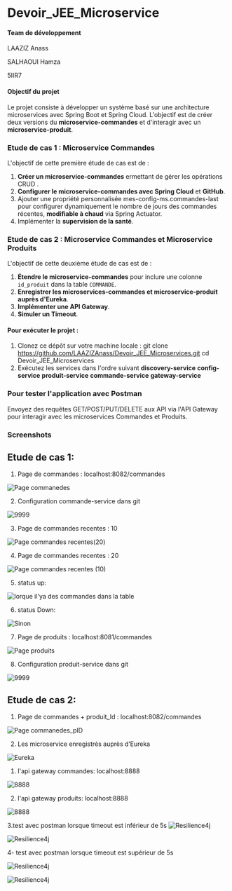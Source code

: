 # Devoir_JEE_Microservice

#### Team de développement

LAAZIZ Anass

SALHAOUI Hamza

5IIR7

#### Objectif du projet

Le projet consiste à développer un système basé sur une architecture microservices avec Spring Boot et Spring Cloud. 
L'objectif est de créer deux versions du **microservice-commandes** et d'interagir avec un **microservice-produit**.


### Etude  de cas 1 : Microservice Commandes

L'objectif de cette première étude de cas est de :
1. **Créer un microservice-commandes**  ermettant de gérer les opérations CRUD .
2. **Configurer le microservice-commandes avec Spring Cloud** et **GitHub**.
3. Ajouter une propriété personnalisée mes-config-ms.commandes-last pour configurer dynamiquement
   le nombre de jours des commandes récentes, **modifiable à chaud** via Spring Actuator.
4. Implémenter la **supervision de la santé**.

### Etude de cas 2 : Microservice Commandes et Microservice Produits

L'objectif de cette deuxième étude de cas est de :
1. **Étendre le microservice-commandes** pour inclure une colonne `id_produit` dans la table `COMMANDE`.
2. **Enregistrer les microservices-commandes et microservice-produit auprès d'Eureka**.
3. **Implémenter une API Gateway**.
4. **Simuler un Timeout**.

#### Pour exécuter le projet :

1. Clonez ce dépôt sur votre machine locale :
git clone https://github.com/LAAZIZAnass/Devoir_JEE_Microservices.git
cd Devoir_JEE_Microservices
3. Exécutez les services dans l'ordre suivant 
 **discovery-service**
 **config-service**
 **produit-service**
 **commande-service**
 **gateway-service**

### Pour tester l'application avec Postman

Envoyez des requêtes GET/POST/PUT/DELETE aux API via l'API Gateway 
pour interagir avec les microservices Commandes et Produits.

### Screenshots

##  Etude  de cas 1:

1. Page de commandes : localhost:8082/commandes

![Page commanedes](Screenshots/commandes.PNG)

2. Configuration commande-service dans git

![9999](Screenshots/commande-configit.PNG)

3. Page de commandes recentes : 10

![Page commandes  recentes(20)](Screenshots/recentes10V.PNG) 

4. Page de commandes recentes : 20

![Page commandes recentes (10)](Screenshots/recentes20.PNG) 

5. status up:

![lorque il'ya des commandes dans la table](Screenshots/UP.PNG) 

6. status Down:

 ![Sinon](Screenshots/Down.PNG) 

7. Page de produits : localhost:8081/commandes

![Page produits](Screenshots/PRODUITS.PNG)

8. Configuration produit-service dans git

![9999](Screenshots/produit-configgit.PNG)

##  Etude  de cas 2:

1. Page de commandes + produit_Id : localhost:8082/commandes

![Page commanedes_pID](Screenshots/commandes_idPro.PNG)

2. Les microservice enregistrés auprès d’Eureka

![Eureka](Screenshots/eurika.PNG)

1. l'api gateway commandes: localhost:8888

![8888](Screenshots/gateway_acces_commandes.PNG)

2. l'api gateway produits: localhost:8888

![8888](Screenshots/gateway_products.PNG)


3.test avec postman lorsque timeout est inférieur de 5s 
![Resilience4j](Screenshots/timeout12.PNG)

![Resilience4j](Screenshots/timeout1.PNG)

4- test avec postman lorsque timeout est supérieur de 5s 

![Resilience4j](Screenshots/timeout22.PNG)

![Resilience4j](Screenshots/timeout2.PNG)

   













